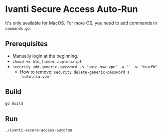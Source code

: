 # Ivanti Secure Access Auto-Run
It's only available for MacOS.
For more OS, you need to add commands in `commands.go`.

## Prerequisites
- Manually login at the beginning.
- `chmod +x btn_finder.applescript`
- `security add-generic-password -s 'auto.nsa.vpn' -a '' -w 'YourPW'`
    - How to remove: `security delete-generic-password s 'auto.nsa.vpn'`

## Build
```bash
go build
```

## Run
```bash
./ivanti-secure-access-autorun 
```
